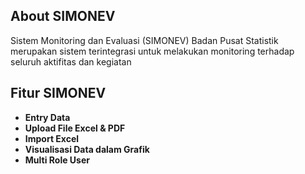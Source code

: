 ## About SIMONEV

Sistem Monitoring dan Evaluasi (SIMONEV) Badan Pusat Statistik merupakan sistem terintegrasi untuk melakukan monitoring terhadap seluruh aktifitas dan kegiatan

## Fitur SIMONEV

- **Entry Data**
- **Upload File Excel & PDF**
- **Import Excel**
- **Visualisasi Data dalam Grafik**
- **Multi Role User**
